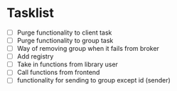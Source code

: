 # Tasklist

- [ ] Purge functionality to client task
- [ ] Purge functionality to group task
- [ ] Way of removing group when it fails from broker
- [ ] Add registry
- [ ] Take in functions from library user
- [ ] Call functions from frontend
- [ ] functionality for sending to group except id (sender)
